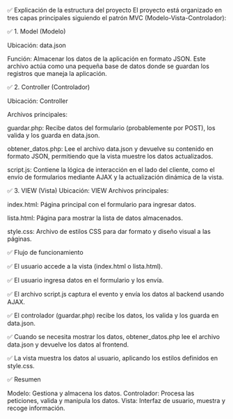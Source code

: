 ✅ Explicación de la estructura del proyecto
El proyecto está organizado en tres capas principales siguiendo el patrón MVC (Modelo-Vista-Controlador):

✅ 1. Model (Modelo)

Ubicación: data.json

Función:
Almacenar los datos de la aplicación en formato JSON. Este archivo actúa como una pequeña base de datos donde se guardan los registros que maneja la aplicación.

✅ 2. Controller (Controlador)

Ubicación: Controller

Archivos principales:

guardar.php: Recibe datos del formulario (probablemente por POST), los valida y los guarda en data.json.

obtener_datos.php: Lee el archivo data.json y devuelve su contenido en formato JSON, permitiendo que la vista muestre los datos actualizados.

script.js: Contiene la lógica de interacción en el lado del cliente, como el envío de formularios mediante AJAX y la actualización dinámica de la vista.

✅ 3. VIEW (Vista)
Ubicación: VIEW
Archivos principales:

index.html: Página principal con el formulario para ingresar datos.

lista.html: Página para mostrar la lista de datos almacenados.

style.css: Archivo de estilos CSS para dar formato y diseño visual a las páginas.

✅ Flujo de funcionamiento

✅ El usuario accede a la vista (index.html o lista.html).

✅ El usuario ingresa datos en el formulario y los envía.

✅ El archivo script.js captura el evento y envía los datos al backend usando AJAX.

✅ El controlador (guardar.php) recibe los datos, los valida y los guarda en data.json.

✅ Cuando se necesita mostrar los datos, obtener_datos.php lee el archivo data.json y devuelve los datos al frontend.

✅ La vista muestra los datos al usuario, aplicando los estilos definidos en style.css.

✅ Resumen

Modelo: Gestiona y almacena los datos.
Controlador: Procesa las peticiones, valida y manipula los datos.
Vista: Interfaz de usuario, muestra y recoge información.
